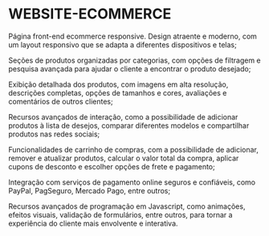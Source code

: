 # WEBSITE-ECOMMERCE
Página front-end ecommerce responsive.
Design atraente e moderno, com um layout responsivo que se adapta a diferentes dispositivos e telas;

Seções de produtos organizadas por categorias, com opções de filtragem e pesquisa avançada para ajudar o cliente a encontrar o produto desejado;

Exibição detalhada dos produtos, com imagens em alta resolução, descrições completas, opções de tamanhos e cores, avaliações e comentários de outros clientes;

Recursos avançados de interação, como a possibilidade de adicionar produtos à lista de desejos, comparar diferentes modelos e compartilhar produtos nas redes sociais;

Funcionalidades de carrinho de compras, com a possibilidade de adicionar, remover e atualizar produtos, calcular o valor total da compra, aplicar cupons de desconto e escolher opções de frete e pagamento;

Integração com serviços de pagamento online seguros e confiáveis, como PayPal, PagSeguro, Mercado Pago, entre outros;

Recursos avançados de programação em Javascript, como animações, efeitos visuais, validação de formulários, entre outros, para tornar a experiência do cliente mais envolvente e interativa.
